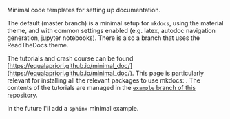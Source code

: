 Minimal code templates for setting up documentation.

The default (master branch) is a minimal setup for `mkdocs`, using the material theme, and with common settings enabled (e.g. latex, autodoc navigation generation, jupyter notebooks). There is also a branch that uses the ReadTheDocs theme.

The tutorials and crash course can be found [https://equalapriori.github.io/minimal_doc/](https://equalapriori.github.io/minimal_doc/). This page is particularly relevant for installing all the relevant packages to use mkdocs: . The contents of the tutorials are managed in the [`example` branch of this repository](https://github.com/EqualAPriori/minimal_doc/tree/example).

In the future I'll add a `sphinx` minimal example.
